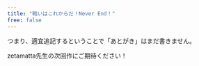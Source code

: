 ```yaml
---
title: "戦いはこれからだ！Never End！"
free: false
---
```


つまり、適宜追記するということで「あとがき」はまだ書きません。

zetamatta先生の次回作にご期待ください！